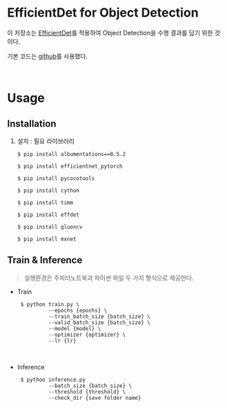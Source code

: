 # EfficientDet for Object Detection

이 저장소는 [EfficientDet](https://arxiv.org/pdf/1905.11946.pdf)를 적용하여 Object Detection을 수행 결과를 담기 위한 것이다.

기본 코드는 [github](https://github.com/rwightman/efficientdet-pytorch)를 사용했다.

<br>

# Usage

## Installation

1. 설치 : 필요 라이브러리

   ```shell
   $ pip install albumentations==0.5.2

   $ pip install efficientnet_pytorch

   $ pip install pycocotools

   $ pip install cython

   $ pip install timm

   $ pip install effdet

   $ pip install gluoncv

   $ pip install mxnet
   ```

## Train & Inference

> 실행환경은 주피터노트북과 파이썬 파일 두 가지 형식으로 제공한다.

- Train

  ```shell
   $ python train.py \
            --epochs {epochs} \
            --train_batch_size {batch_size} \
            --valid_batch_size {batch_size} \
            --model {model} \
            --optimizer {optimizer} \
            --lr {lr}
  ```

  <br>

- Inference

  ```shell
   $ python inference.py
            --batch_size {batch_size} \
            --threshold {threshold} \
            --check_dir {save folder name}
  ```
